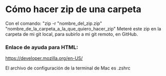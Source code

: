 # Cómo hacer zip de una carpeta
Con el comando: "zip -r "nombre_del_zip.zip" "nombre_de_la_carpeta_a_la_que_quiero_hacer_zip"
Meteré este zip en la carpeta de mi git local, para subirlo a mi git remoto, en GitHub. 

### Enlace de ayuda para HTML: 
https://developer.mozilla.org/en-US/

El archivo de configuración de la terminal de Mac es .zshrc

